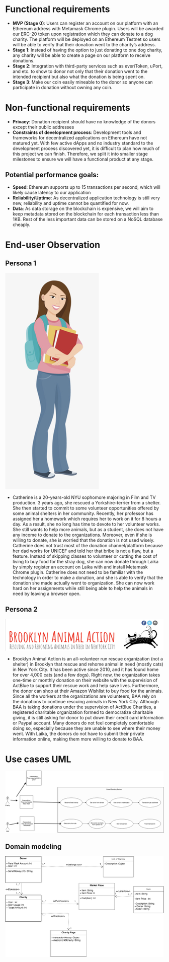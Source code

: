 # Functional requirements
- **MVP (Stage 0)**: Users can register an account on our platform with an Ethereum address with Metamask Chrome plugin. Users will be awarded our ERC-20 token upon registration which they can donate to a dog charity. The platform will be deployed on an Ethereum Testnet so users will be able to verify that their donation went to the charity’s address.
- **Stage 1**: Instead of having the option to just donating to one dog charity, any charity will be able to create a page on our platform to receive donations.
- **Stage 2**: Integration with third-party services such as everiToken, uPort, and etc. to show to donor not only that their donation went to the intended recipient but also what the donation is being spent on.
- **Stage 3**: Make our coin easily mineable to the donor so anyone can participate in donation without owning any coin.
# Non-functional requirements
- **Privacy**: Donation recipient should have no knowledge of the donors except their public addresses
- **Constraints of development process**:
Development tools and frameworks for decentralized applications on Ethereum have not matured yet. With few active dApps and no industry standard to the development process discovered yet, it is difficult to plan how much of this project we can finish. Therefore, we split it into smaller stage milestones to ensure we will have a functional product at any stage.
## Potential performance goals:
- **Speed**: Ethereum supports up to 15 transactions per second, which will likely cause latency to our application
- **Reliability/Uptime**: As decentralized application technology is still very new, reliability and uptime cannot be quantified for now.
- **Data**: As data storage on the blockchain is expensive, we will aim to keep metadata stored on the blockchain for each transaction less than 1KB. Rest of the less important data can be stored on a NoSQL database cheaply.

# End-user Observation

## Persona 1 ##
![college student](images/collegeStudent.png)

- Catherine is a 20-years-old NYU sophomore majoring in Film and TV production. 3 years ago, she rescued a Yorkshire-terrier from a shelter. She then started to commit to some volunteer opportunities offered by some animal shelters in her community. 
Recently, her professor has assigned her a homework which requires her to work on it for 8 hours a day. As a result, she no long has time to devote to her volunteer works. She still wants to help more animals, but as a student, she does not have any income to donate to the organizations. Moreover, even if she is willing to donate, she is worried that the donation is not used wisely. Catherine does not trust most of the donation channel/platform because her dad works for UNICEF and told her that bribe is not a flaw, but a feature. Instead of skipping classes to volunteer or cutting the cost of living to buy food for the stray dog, she can now donate through Laika by simply register an account on Laika with and install Metamask Chrome plugin. Catherine does not need to be familiar with the technology in order to make a donation, and she is able to verify that the donation she made actually went to organization. She can now work hard on her assignments while still being able to help the animals in need by leaving a browser open. 


## Persona 2 ##
![BAA](images/BAA.png)
- Brooklyn Animal Action is an all-volunteer run rescue organization (not a shelter) in Brooklyn that rescue and rehome animal in need (mostly cats) in New York City. It has been active since 2010, and it has found home for over 4,000 cats (and a few dogs). Right now, the organization takes one-time or monthly donation on their website with the supervision of ActBlue to support their rescue work and help save lives. Furthermore, the donor can shop at their Amazon Wishlist to buy food for the animals. Since all the workers at the organizations are volunteers, BAA rely on the donations to continue rescuing animals in New York City. Although BAA is taking donations under the supervision of ActBlue Charities, a registered charitable organization formed to democratize charitable giving, it is still asking for donor to put down their credit card information or Paypal account. Many donors do not feel completely comfortable doing so, especially because they are unable to see where their money went. With Laika, the donors do not have to submit their private information online, making them more willing to donate to BAA.



# Use cases UML
![System interactions with two actors](images/action.png)

## Domain modeling
![Domain Modeling](images/User.png)
